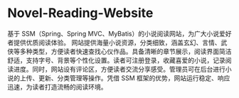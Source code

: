 # Novel-Reading-Website
基于 SSM（Spring、Spring MVC、MyBatis）的小说阅读网站，为广大小说爱好者提供优质阅读体验。  网站提供海量小说资源，分类细致，涵盖玄幻、言情、武侠等多种类型，方便读者快速查找心仪作品。具备清晰的章节展示，阅读界面简洁舒适，支持字号、背景等个性化设置。读者可注册登录，收藏喜爱的小说，记录阅读进度。同时，网站设有评论区，方便读者交流分享感受。管理员可在后台进行小说的上传、更新、分类管理等操作。凭借 SSM 框架的优势，网站运行稳定、响应迅速，为读者打造流畅的阅读环境。 
